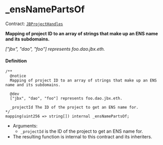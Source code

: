 # \_ensNamePartsOf

Contract: [`JBProjectHandles`](/dev/api/contracts/or-utilities/jbprojecthandles/README.md)​‌

**Mapping of project ID to an array of strings that make up an ENS name and its subdomains.**

_["jbx", "dao", "foo"] represents foo.dao.jbx.eth._

#### Definition

```
/**
  @notice
  Mapping of project ID to an array of strings that make up an ENS name and its subdomains.

  @dev
  ["jbx", "dao", "foo"] represents foo.dao.jbx.eth.

  _projectId The ID of the project to get an ENS name for.
*/
mapping(uint256 => string[]) internal _ensNamePartsOf;
```

- Arguments:
  - `_projectId` is the ID of the project to get an ENS name for.
- The resulting function is internal to this contract and its inheriters.
